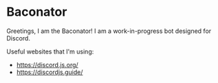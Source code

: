 # Baconator

Greetings, I am the Baconator! I am a work-in-progress bot designed for Discord.

Useful websites that I'm using:

- https://discord.js.org/
- https://discordjs.guide/
